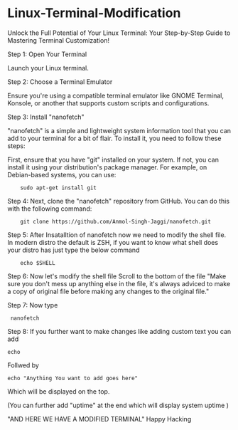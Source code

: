# Linux-Terminal-Modification
Unlock the Full Potential of Your Linux Terminal: Your Step-by-Step Guide to Mastering Terminal Customization!

Step 1: Open Your Terminal

  Launch your Linux terminal.

Step 2: Choose a Terminal Emulator

  Ensure you're using a compatible terminal emulator like GNOME Terminal, Konsole, or another that supports custom scripts and configurations.

Step 3: Install "nanofetch"

  "nanofetch" is a simple and lightweight system information tool that you can add to your terminal for a bit of flair. To install it, you need to follow these steps:

  First, ensure that you have "git" installed on your system. If not, you can install it using your distribution's package manager. For example, on Debian-based systems, you can use:

        sudo apt-get install git
Step 4: Next, clone the "nanofetch" repository from GitHub. You can do this with the following command:
  
        git clone https://github.com/Anmol-Singh-Jaggi/nanofetch.git

Step 5: After Insatalltion of nanofetch now we need to modify the shell file.
In modern distro the default is ZSH, if you want to know what shell does your distro has just type the below command
        
        echo $SHELL
Step 6: Now let's modify the shell file 
  Scroll to the bottom of the file 
    "Make sure you don't mess up anything else in the file, it's always adviced to make a copy of original file before making any changes to the original file."

 Step 7:  Now type

     nanofetch  
Step 8: If you further want to make changes like adding custom text you can add

    echo
Follwed by 

    echo "Anything You want to add goes here"
  Which will be displayed on the top.

(You can further add "uptime" at the end which will display system uptime )

"AND HERE WE HAVE A MODIFIED TERMINAL"
Happy Hacking
  
